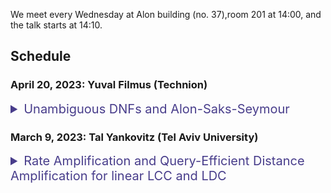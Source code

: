 We meet every Wednesday at Alon building (no. 37),room 201 at 14:00, and the talk starts at 14:10.

## Schedule

### April 20, 2023: Yuval Filmus (Technion)
<details>  
<summary style="font-size: 20px; color: DarkSlateBlue;"> 
  Unambiguous DNFs and Alon-Saks-Seymour 
</summary> 
  We exhibit an unambiguous k-DNF formula that requires CNF width Omega(k^2). As a corollary, we get a near-optimal solution for the Alon-Saks-Seymour problem in graph theory, which asks: How large a gap can there be between the chromatic number of a graph and its biparite packing number? Joint work with Kaspars Balodis, Shalev Ben-David, Siddhartha Jain, and Robin Kothari.
</details>


### March 9, 2023: Tal Yankovitz (Tel Aviv University) 
<details>
<summary style="font-size: 20px; color: DarkSlateBlue;"> 
  Rate Amplification and Query-Efficient Distance Amplification for linear LCC and LDC 
</summary> 
  We show a rate amplification procedure for Locally Correctable Codes (LCC). The procedure converts any $q$-query linear LCC, having rate $\rho$ and, say, constant distance to an asymptotically good LCC with $q^{\poly(1/\rho)}$ queries. We also show a distance amplification procedure for Locally Decodable Codes (LDC) that converts any linear LDC with distance $\delta$ and, say, constant rate to an asymptotically good LDC. The query complexity only suffers a multiplicative overhead that is roughly equal to the query complexity of a length $1/\delta$ asymptotically good LDC. This improves upon the $\poly(1/\delta)$ overhead obtained by the AEL distance amplification procedure by [AL96, AEL95]. As linear LCC are LDC, this establishes that the construction of asymptotically good LDC is reduced, with a minor overhead in query complexity, to the problem of constructing (somewhat) negligible rate, (extremely) negligible distance linear LDC.
</details>

 


